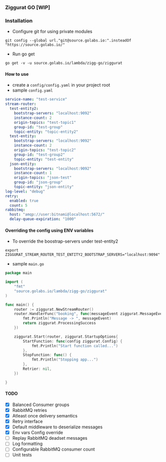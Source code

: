 ### Ziggurat GO [WIP]

### Installation
- Configure git for using private modules
```shell script
git config --global url."git@source.golabs.io:".insteadOf "https://source.golabs.io/"
```
- Run go get
```shell script
go get -v -u source.golabs.io/lambda/zigg-go/ziggurat                                                                                                                                                          
```

#### How to use
- create a `config/config.yaml` in your project root
- sample `config.yaml`
```yaml
service-name: "test-service"
stream-router:
  test-entity2:
    bootstrap-servers: "localhost:9092"
    instance-count: 2
    origin-topics: "test-topic1"
    group-id: "test-group"
    topic-entity: "topic-entity2"
  test-entity:
    bootstrap-servers: "localhost:9092"
    instance-count: 2
    origin-topics: "test-topic2"
    group-id: "test-group2"
    topic-entity: "test-entity"
  json-entity:
    bootstrap-servers: "localhost:9092"
    instance-count: 1
    origin-topics: "json-test"
    group-id: "json-group"
    topic-entity: "json-entity"
log-level: "debug"
retry:
  enabled: true
  count: 5
rabbitmq:
  host: "amqp://user:bitnami@localhost:5672/"
  delay-queue-expiration: "1000"
```
#### Overriding the config using ENV variables
- To override the boostrap-servers under test-entity2
```shell script
export ZIGGURAT_STREAM_ROUTER_TEST_ENTITY2_BOOTSTRAP_SERVERS="localhost:9094"
```


- sample `main.go`

```go
package main

import (
	"fmt"
	"source.golabs.io/lambda/zigg-go/ziggurat"
)

func main() {
	router := ziggurat.NewStreamRouter()
	router.HandlerFunc("booking", func(messageEvent ziggurat.MessageEvent) ziggurat.ProcessStatus {
		fmt.Println("Message -> ", messageEvent)
		return ziggurat.ProcessingSuccess
	})

	ziggurat.Start(router, ziggurat.StartupOptions{
		StartFunction: func(config ziggurat.Config) {
			fmt.Println("Start function called...")
		},
		StopFunction: func() {
			fmt.Println("Stopping app...")
		},
		Retrier: nil,
	})

}
```
 


#### TODO
- [x] Balanced Consumer groups
- [x] RabbitMQ retries
- [x] Atleast once delivery semantics
- [x] Retry interface
- [x] Default middleware to deserialize messages
- [x] Env vars Config override
- [ ] Replay RabbitMQ deadset messages
- [ ] Log formatting
- [ ] Configurable RabbitMQ consumer count
- [ ] Unit tests
